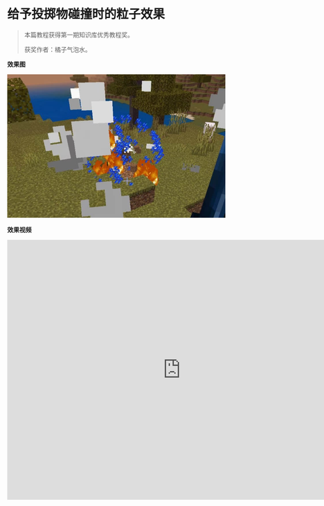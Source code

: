 # 给予投掷物碰撞时的粒子效果

> 本篇教程获得第一期知识库优秀教程奖。
>
> 获奖作者：橘子气泡水。

**效果图**

![img](./images/2_0.png)



**效果视频**

<iframe frameborder="0" height="600" width="800" allowfullscreen="allowfullscreen" src="http://cc.163.com/v/core/externplayer/63e39d9db6be4c86431f9090/"/>



目标：在子弹爆炸时添加粒子效果。

需求：粒子效果。



## 过程

首先通过打开Snowstorm，然后我们需要一个闪电炸开的效果。



![img](./images/2_1.png)



接着在服务端监听投掷物碰撞事件。

![img](./images/2_2.png)



最后在客户端创建原版粒子。

![img](./images/2_3.png)
